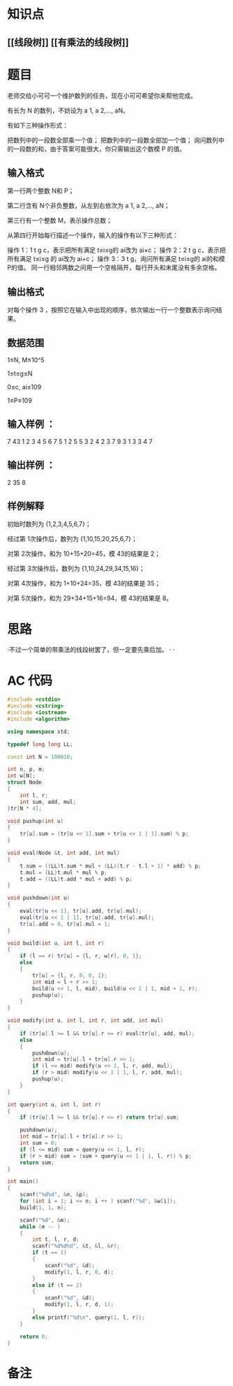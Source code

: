 # 知识点
  ## [[线段树]] [[有乘法的线段树]]
# 题目
 老师交给小可可一个维护数列的任务，现在小可可希望你来帮他完成。

有长为 N 的数列，不妨设为 a 1, a 2,…, aN。

有如下三种操作形式：

把数列中的一段数全部乘一个值；
把数列中的一段数全部加一个值；
询问数列中的一段数的和，由于答案可能很大，你只需输出这个数模 P
的值。
## 输入格式
第一行两个整数 N和 P；

第二行含有 N个非负整数，从左到右依次为 a 1, a 2,…, aN；

第三行有一个整数 M，表示操作总数；

从第四行开始每行描述一个操作，输入的操作有以下三种形式：

操作 1：1 t g c，表示把所有满足 t≤i≤g的 ai改为 ai×c；
操作 2：2 t g c，表示把所有满足 t≤i≤g 的 ai改为 ai+c；
操作 3：3 t g，询问所有满足 t≤i≤g的 ai的和模 P的值。
同一行相邻两数之间用一个空格隔开，每行开头和末尾没有多余空格。

## 输出格式
对每个操作 3
，按照它在输入中出现的顺序，依次输出一行一个整数表示询问结果。

## 数据范围
1≤N, M≤10^5

1≤t≤g≤N

0≤c, ai≤109

1≤P≤109
## 输入样例 ：
7 43
1 2 3 4 5 6 7
5
1 2 5 5
3 2 4
2 3 7 9
3 1 3
3 4 7
## 输出样例 ：
2
35
8
## 样例解释
初始时数列为 {1,2,3,4,5,6,7}；

经过第 1次操作后，数列为 {1,10,15,20,25,6,7}；

对第 2次操作，和为 10+15+20=45，模 43的结果是 2；

经过第 3次操作后，数列为 {1,10,24,29,34,15,16}；

对第 4次操作，和为 1+10+24=35，模 43的结果是 35；

对第 5次操作，和为 29+34+15+16=94，模 43的结果是 8。

# 思路
·不过一个简单的带乘法的线段树罢了，但一定要先乘后加。
·
·
# AC 代码
```cpp
#include <cstdio>
#include <cstring>
#include <iostream>
#include <algorithm>

using namespace std;

typedef long long LL;

const int N = 100010;

int n, p, m;
int w[N];
struct Node
{
    int l, r;
    int sum, add, mul;
}tr[N * 4];

void pushup(int u)
{
    tr[u].sum = (tr[u << 1].sum + tr[u << 1 | 1].sum) % p;
}

void eval(Node &t, int add, int mul)
{
    t.sum = ((LL)t.sum * mul + (LL)(t.r - t.l + 1) * add) % p;
    t.mul = (LL)t.mul * mul % p;
    t.add = ((LL)t.add * mul + add) % p;
}

void pushdown(int u)
{
    eval(tr[u << 1], tr[u].add, tr[u].mul);
    eval(tr[u << 1 | 1], tr[u].add, tr[u].mul);
    tr[u].add = 0, tr[u].mul = 1;
}

void build(int u, int l, int r)
{
    if (l == r) tr[u] = {l, r, w[r], 0, 1};
    else
    {
        tr[u] = {l, r, 0, 0, 1};
        int mid = l + r >> 1;
        build(u << 1, l, mid), build(u << 1 | 1, mid + 1, r);
        pushup(u);
    }
}

void modify(int u, int l, int r, int add, int mul)
{
    if (tr[u].l >= l && tr[u].r <= r) eval(tr[u], add, mul);
    else
    {
        pushdown(u);
        int mid = tr[u].l + tr[u].r >> 1;
        if (l <= mid) modify(u << 1, l, r, add, mul);
        if (r > mid) modify(u << 1 | 1, l, r, add, mul);
        pushup(u);
    }
}

int query(int u, int l, int r)
{
    if (tr[u].l >= l && tr[u].r <= r) return tr[u].sum;

    pushdown(u);
    int mid = tr[u].l + tr[u].r >> 1;
    int sum = 0;
    if (l <= mid) sum = query(u << 1, l, r);
    if (r > mid) sum = (sum + query(u << 1 | 1, l, r)) % p;
    return sum;
}

int main()
{
    scanf("%d%d", &n, &p);
    for (int i = 1; i <= n; i ++ ) scanf("%d", &w[i]);
    build(1, 1, n);

    scanf("%d", &m);
    while (m -- )
    {
        int t, l, r, d;
        scanf("%d%d%d", &t, &l, &r);
        if (t == 1)
        {
            scanf("%d", &d);
            modify(1, l, r, 0, d);
        }
        else if (t == 2)
        {
            scanf("%d", &d);
            modify(1, l, r, d, 1);
        }
        else printf("%d\n", query(1, l, r));
    }

    return 0;
}
```
# 备注
